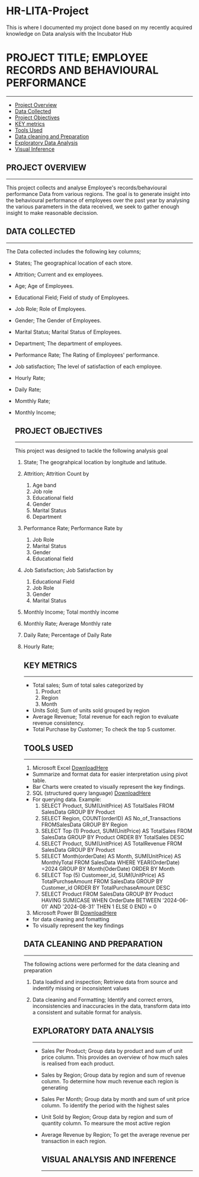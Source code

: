 # HR-LITA-Project
This is where I documented my project done based on my recently acquired knowledge on Data analysis with the Incubator Hub 

# PROJECT TITLE; EMPLOYEE RECORDS AND BEHAVIOURAL PERFORMANCE
---
- [Project Overview](#project-overview)
- [Data Collected](#data-collected)
- [Project Objectives](#project-objectives)
- [KEY metrics](#key-metrics)
- [Tools Used](#tools-used)
- [Data cleaning and Preparation](##data-cleaning-and-preparetion)
- [Exploratory Data Analysis](##exporatory-data-analysis)
- [Visual Inference](##visual-inference)

## PROJECT OVERVIEW
----
This project collects and analyse Employee's records/behavioural performance Data from various regions.
The goal is to generate insight into the behavioural performance of employees over the past year by analysing the various parameters in the data received, we seek to gather enough insight to make reasonable decission. 


## DATA COLLECTED
---
The Data collected includes the following key columns;
- States; The geographical location of each store.
- Attrition; Current and ex employees.
- Age; Age of Employees. 
- Educational Field; Field of study of Employees.
- Job Role; Role of Employees.
- Gender; The Gender of Employees.
- Marital Status; Marital Status of Employees.
- Department; The department of employees.
- Performance Rate; The Rating of Employees' performance.
- Job satisfaction; The level of satisfaction of each employee.
- Hourly Rate;
- Daily Rate;
- Momthly Rate;
- Monthly Income;
  
  

  ## PROJECT OBJECTIVES
  ---
  This project was designed to tackle the following analysis goal
  1. State; The geograhpical location by longitude and latitude.
  2. Attrition; Attrition Count by
     1. Age band
     2. Job role
     3. Educational field
     4. Gender
     5. Marital Status
     6. Department
  3. Performance Rate; Performance Rate by
     1. Job Role
     2. Marital Status
     3. Gender
     4. Educational field 
  4. Job Satisfaction; Job Satisfaction by
      1. Educational Field
      2. Job Role
      3. Gender
      4. Marital Status 
  5. Monthly Income; Total monthly income
  6. Monthly Rate; Average Monthly rate
  7. Daily Rate; Percentage of Daily Rate
  8. Hourly Rate;
     
 
     ## KEY METRICS
     ---
     - Total sales; Sum of total sales categorized by
       1. Product
       2. Region
       3. Month
     - Units Sold; Sum of units sold grouped by region
     - Average Revenue; Total revenue for each region to evaluate revenue consistency.
     - Total Purchase by Customer; To check the top 5 customer.  
    

     ## TOOLS USED
     ---
     1. Microsoft Excel [DownloadHere](https://www.microsoft.com)
      - Summarize and format data for easier interpretation using pivot table.
      - Bar Charts were created to visually represent the key findings.
     2. SQL (structured query language) [DownloadHere](https://www.microsoft.com)
      - For querying data. Example:
        1. SELECT Product, SUM(UnitPrice) AS TotalSales
           FROM SalesData
           GROUP BY Product
        2. SELECT Region, COUNT(orderID) AS No_of_Transactions
           FROMSalesData
           GROUP BY Region
        3. SELECT Top (1) Product, SUM(UnitPrice)
           AS TotalSales
           FROM SalesData
           GROUP BY Product
           ORDER BY TotalSales DESC 
        4. SELECT Product, SUM(UnitPrice) AS TotalRevenue
           FROM SalesData
           GROUP BY Product  
        5. SELECT Month(orderDate) AS Month, SUM(UnitPrice) AS MonthlyTotal
           FROM SalesData
           WHERE YEAR(OrderDate) =2024
           GROUP BY Month(OderDate)
           ORDER BY Month
        6. SELECT Top (5) Customeer_id,
           SUM(UnitPrice) AS TotalPurchseAmount
           FROM SalesData
           GROUP BY Customer_id
           ORDER BY TotalPurchaseAmount DESC 
        7. SELECT Product FROM SalesData
           GROUP BY Product
           HAVING SUM(CASE WHEN OrderDate BETWEEN '2024-06-01' AND '2024-08-31' THEN 1 ELSE 0 END) = 0            
     3. Microsoft Power BI [DownloadHere](https://www.microsoft.com)
      - for data cleaning and fomatting
      - To visually represent the key findings
    

     ## DATA CLEANING AND PREPARATION
     ---
     The following actions were performed for the data cleaning and preparation
       1. Data loadind and inspection; Retrieve data from source and indentify missing or inconsistent values
       2. Data cleaning and Formatting; Identify and correct errors, inconsistencies and inaccuracies in the data, transform data into a consistent and suitable format for analysis.


          ## EXPLORATORY DATA ANALYSIS
          ---
          - Sales Per Product; Group data by product and sum of unit price column. This provides an overview of how much sales is realised from each product.
          - Sales by Region; Group data by region and sum of revenue column. To determine how much revenue each region is generating
          - Sales Per Month; Group data by month and sum of unit price column. To identify the period with the highest sales
          - Unit Sold by Region; Group data by region and sum of quantity column. To mearsure the most active region
          - Average Revenue by Region; To get the average revenue per transaction in each region.
         


            ## VISUAL ANALYSIS AND INFERENCE
            ---
